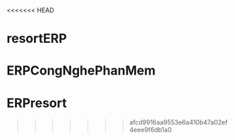 <<<<<<< HEAD
# resortERP
ERPCongNghePhanMem
=======
# ERPresort
>>>>>>> afcd9916aa9553e6a410b47a02ef4eee9f6db1a0
